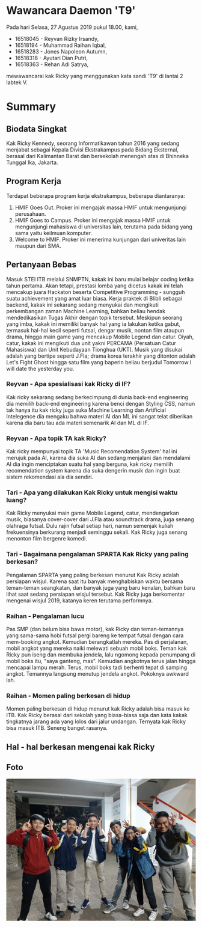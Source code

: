 # Wawancara Daemon 'T9'
Pada hari Selasa, 27 Agustus 2019 pukul 18.00, kami,
- 16518045 - Reyvan Rizky Irsandy,
- 16518194 - Muhammad Raihan Iqbal,
- 16518283 - Jones Napoleon Autumn,
- 16518318 - Ayutari Dian Putri,
- 16518363 - Rehan Adi Satrya,

mewawancarai kak Ricky yang menggunakan kata sandi 'T9' di lantai 2 labtek V. 

# Summary
## Biodata Singkat
  Kak Ricky Kennedy, seorang Informatikawan tahun 2016 yang sedang menjabat sebagai Kepala Divisi Ekstrakampus pada Bidang Eksternal, berasal dari Kalimantan Barat dan bersekolah menengah atas di Bhinneka Tunggal Ika, Jakarta. 
  
## Program Kerja
Terdapat beberapa program kerja ekstrakampus, beberapa diantaranya:
1. HMIF Goes Out. Proker ini mengajak massa HMIF untuk mengunjungi perusahaan.
2. HMIF Goes to Campus. Proker ini mengajak massa HMIF untuk mengunjungi mahasiswa di universitas lain, terutama pada bidang yang sama yaitu keilmuan komputer.
3. Welcome to HMIF. Proker ini menerima kunjungan dari univeritas lain maupun dari SMA.

## Pertanyaan Bebas
  Masuk STEI ITB melalui SNMPTN, kakak ini baru mulai belajar coding ketika tahun pertama. Akan tetapi, prestasi lomba yang dicetus kakak ini telah mencakup juara Hackaton beserta Competitive Programming - sungguh suatu achievement yang amat luar biasa. Kerja praktek di Blibli sebagai backend, kakak ini sekarang sedang menyukai dan mengikuti perkembangan zaman Machine Learning, bahkan beliau hendak mendedikasikan Tugas Akhir dengan topik tersebut. Meskipun seorang yang imba, kakak ini memiliki banyak hal yang ia lakukan ketika gabut, termasuk hal-hal kecil seperti futsal, dengar musik, nonton film ataupun drama, hingga main game yang mencakup Mobile Legend dan catur. Oiyah, catur, kakak ini mengikuti dua unit yakni PERCAMA (Persatuan Catur Mahasiswa) dan Unit Kebudayaan Tionghua (UKT). Musik yang disukai adalah yang bertipe seperti J.Fla; drama korea terakhir yang ditonton adalah Let's Fight Ghost hingga satu film yang baperin beliau berjudul Tomorrow I will date the yesterday you.
  
### Reyvan - Apa spesialisasi kak Ricky di IF?
  Kak ricky sekarang sedang berkecimpung di dunia back-end engineering dia memilih back-end engineering karena benci dengan Styling CSS, namun tak hanya itu kak ricky juga suka Machine Learning dan Artificial Intelegence dia mengaku bahwa materi AI dan ML ini sangat telat diberikan karena dia baru tau ada materi semenarik AI dan ML di IF.

### Reyvan - Apa topik TA kak Ricky?
  Kak ricky mempunyai topik TA 'Music Recomendation System' hal ini merujuk pada AI, karena dia suka AI dan sedang menjalani dan mendalami AI dia ingin menciptakan suatu hal yang berguna, kak ricky memilih recomendation system karena dia suka dengerin musik dan ingin buat sistem rekomendasi ala dia sendiri.
  
### Tari - Apa yang dilakukan Kak Ricky untuk mengisi waktu luang?
  Kak Ricky menyukai main game Mobile Legend, catur, mendengarkan musik, biasanya cover-cover dari J.Fla atau soundtrack drama, juga senang olahraga futsal. Dulu rajin futsal setiap hari, namun semenjak kuliah frekuensinya berkurang menjadi seminggu sekali. Kak Ricky juga senang menonton film bergenre komedi. 

### Tari - Bagaimana pengalaman SPARTA Kak Ricky yang paling berkesan?
  Pengalaman SPARTA yang paling berkesan menurut Kak Ricky adalah persiapan wisjul. Karena saat itu banyak menghabiskan waktu bersama teman-teman seangkatan, dan banyak juga yang baru kenalan, bahkan baru lihat saat sedang persiapan wisjul tersebut. Kak Ricky juga berkomentar mengenai wisjul 2019, katanya keren terutama performnya.

### Raihan - Pengalaman lucu
Pas SMP (dan belum bisa bawa motor), kak Ricky dan teman-temannya yang sama-sama hobi futsal pergi bareng ke tempat futsal dengan cara mem-booking angkot. Kemudian berangkatlah mereka. Pas di perjalanan, mobil angkot yang mereka naiki melewati sebuah mobil boks. Teman kak Ricky pun iseng dan membuka jendela, lalu ngomong kepada penumpang di mobil boks itu, "saya ganteng, mas". Kemudian angkotnya terus jalan hingga mencapai lampu merah. Terus, mobil boks tadi berhenti tepat di samping angkot. Temannya langsung menutup jendela angkot. Pokoknya awkward lah.

### Raihan - Momen paling berkesan di hidup
Momen paling berkesan di hidup menurut kak Ricky adalah bisa masuk ke ITB. Kak Ricky berasal dari sekolah yang biasa-biasa saja dan kata kakak tingkatnya jarang ada yang lolos dari jalur undangan. Ternyata kak Ricky bisa masuk ITB. Seneng banget rasanya.

## Hal - hal berkesan mengenai kak Ricky
## Foto
![foto bersama](./16518045-16518194-16518283-16518318-16518363.jpg)
